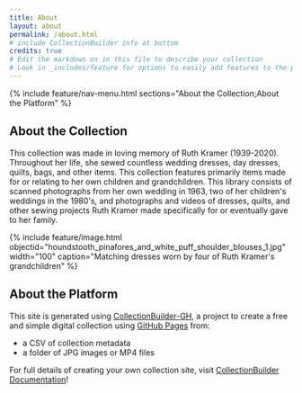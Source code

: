 ```yaml
---
title: About
layout: about
permalink: /about.html
# include CollectionBuilder info at bottom
credits: true
# Edit the markdown on in this file to describe your collection
# Look in _includes/feature for options to easily add features to the page
---
```


{% include feature/nav-menu.html sections="About the Collection;About the Platform" %}

## About the Collection
This collection was made in loving memory of Ruth Kramer (1939-2020).  Throughout her life, she sewed countless wedding dresses, day dresses, quilts, bags, and other items.  This collection features primarily items made for or relating to her own children and grandchildren.  This library consists of scanned photographs from her own wedding in 1963, two of her children's weddings in the 1980's, and photographs and videos of dresses, quilts, and other sewing projects Ruth Kramer made specifically for or eventually gave to her family.

{% include feature/image.html objectid="houndstooth_pinafores_and_white_puff_shoulder_blouses_1.jpg" width="100" caption="Matching dresses worn by four of Ruth Kramer's grandchildren" %}

## About the Platform

This site is generated using [CollectionBuilder-GH](https://collectionbuilding.github.io/gh/), a project to create a free and simple digital collection using [GitHub Pages](https://pages.github.com/) from: 

- a CSV of collection metadata
- a folder of JPG images or MP4 files

For full details of creating your own collection site, visit [CollectionBuilder Documentation](https://collectionbuilder.github.io/cb-docs/)!


